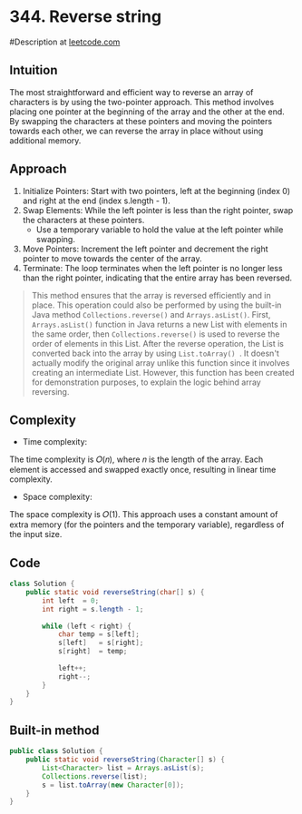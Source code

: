 # 344. Reverse string
#Description at [leetcode.com](https://leetcode.com/problems/reverse-string/description/)

## Intuition
The most straightforward and efficient way to reverse an array of characters is by using the two-pointer approach. This 
method involves placing one pointer at the beginning of the array and the other at the end. By swapping the characters 
at these pointers and moving the pointers towards each other, we can reverse the array in place without using additional 
memory.

## Approach
1. Initialize Pointers: Start with two pointers, left at the beginning (index 0) and right at the end 
   (index s.length - 1).
2. Swap Elements: While the left pointer is less than the right pointer, swap the characters at these pointers.
    - Use a temporary variable to hold the value at the left pointer while swapping.
3. Move Pointers: Increment the left pointer and decrement the right pointer to move towards the center of the array.
4. Terminate: The loop terminates when the left pointer is no longer less than the right pointer, indicating that the 
   entire array has been reversed.

> This method ensures that the array is reversed efficiently and in place. This operation could also be performed by 
> using the built-in Java method `Collections.reverse()` and `Arrays.asList()`. First, `Arrays.asList()` function in 
> Java returns a new List with elements in the same order, then `Collections.reverse()` is used to reverse the order of 
> elements in this List. After the reverse operation, the List is converted back into the array by using `List.toArray()
> `. It doesn't actually modify the original array unlike this function since it involves creating an intermediate List. 
> However, this function has been created for demonstration purposes, to explain the logic behind array reversing.

## Complexity
- Time complexity:

The time complexity is 𝑂(𝑛), where 𝑛 is the length of the array. Each element is accessed and swapped exactly once, 
resulting in linear time complexity.

- Space complexity:

The space complexity is 𝑂(1). This approach uses a constant amount of extra memory (for the pointers and the temporary 
variable), regardless of the input size.

## Code
```java
class Solution {
    public static void reverseString(char[] s) {
        int left  = 0;            
        int right = s.length - 1; 
            
        while (left < right) {
            char temp = s[left];  
            s[left]   = s[right]; 
            s[right]  = temp;    
                
            left++; 
            right--; 
        } 
    }
}
```

## Built-in method
```java
public class Solution {
    public static void reverseString(Character[] s) {
        List<Character> list = Arrays.asList(s);
        Collections.reverse(list);
        s = list.toArray(new Character[0]);
    }
}
```